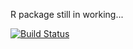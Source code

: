 R package still in working...

[![Build Status](https://travis-ci.org/jianan/qtlpvl.png?branch=source)](https://travis-ci.org/jianan/qtlpvl)
